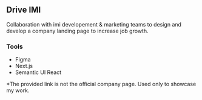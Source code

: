 ## Drive IMI 


Collaboration with imi developement & marketing teams to design and develop a company landing page to increase job growth. 

### Tools 

- Figma
- Next.js
- Semantic UI React

*The provided link is not the official company page. Used only to showcase my work. 

